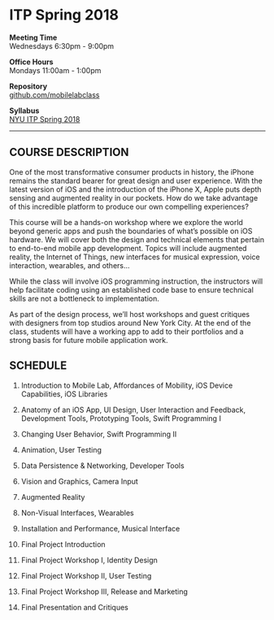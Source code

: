 # ITP Spring 2018

**Meeting Time**  
Wednesdays 6:30pm - 9:00pm

**Office Hours**  
Mondays 11:00am - 1:00pm

**Repository**  
[github.com/mobilelabclass](https://github.com/mobilelabclass)

**Syllabus**  
[NYU ITP Spring 2018](http://mobilelaboratory.s3.amazonaws.com/MobileLabSp2018.pdf)

---

## COURSE DESCRIPTION

One of the most transformative consumer products in history, the iPhone remains the standard bearer for great design and user experience. With the latest version of iOS and the introduction of the iPhone X, Apple puts depth sensing and augmented reality in our pockets. How do we take advantage of this incredible platform to produce our own compelling experiences?

This course will be a hands-on workshop where we explore the world beyond generic apps and push the boundaries of what’s possible on iOS hardware. We will cover both the design and technical elements that pertain to end-to-end mobile app development. Topics will include augmented reality, the Internet of Things, new interfaces for musical expression, voice interaction, wearables, and others...

While the class will involve iOS programming instruction, the instructors will help facilitate coding using an established code base to ensure technical skills are not a bottleneck to implementation.

As part of the design process, we’ll host workshops and guest critiques with designers from top studios around New York City. At the end of the class, students will have a working app to add to their portfolios and a strong basis for future mobile application work.

## SCHEDULE

1. Introduction to Mobile Lab, Affordances of Mobility, iOS Device Capabilities, iOS Libraries

2. Anatomy of an iOS App, UI Design, User Interaction and Feedback, Development Tools, Prototyping Tools, Swift Programming I

3. Changing User Behavior, Swift Programming II

4. Animation, User Testing

5. Data Persistence & Networking, Developer Tools

6. Vision and Graphics, Camera Input

7. Augmented Reality

8. Non-Visual Interfaces, Wearables

9. Installation and Performance, Musical Interface

10. Final Project Introduction

11. Final Project Workshop I, Identity Design

12. Final Project Workshop II, User Testing

13. Final Project Workshop III, Release and Marketing

14. Final Presentation and Critiques



